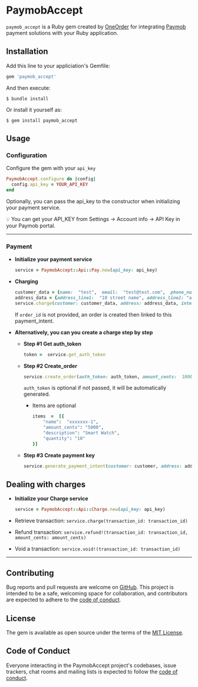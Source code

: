 # PaymobAccept

`paymob_accept` is a Ruby gem created by [OneOrder](https://www.oneorder.net/) for integrating [Paymob](https://paymob.com/en) payment solutions with your Ruby application.

## Installation

Add this line to your appliciation's Gemfile:

```ruby
gem 'paymob_accept'
```

And then execute:

`$ bundle install`

Or install it yourself as:

`$ gem install paymob_accept`

## Usage

### Configuration

Configure the gem with your `api_key`

```ruby
PaymobAccept.configure do |config|
  config.api_key = YOUR_API_KEY
end
```

Optionally, you can pass the api_key to the constructor when initializing your payment service.

:bulb: You can get your API_KEY from Settings -> Account info -> API Key in your Paymob portal.

---

### Payment

- **Initialize your payment service**

  ```ruby
  service = PaymobAccept::Api::Pay.new(api_key: api_key)
  ```

- **Charging**

  ```ruby
  customer_data = {name:  "test",  email:  "test@test.com",  phone_number:  "01000000000"}
  address_data = {address_line1:  "10 street name", address_line2: "apt x. floor x",  region: "region", city: "Cairo", country: "EG"}
  service.charge(customer: customer_data, address: address_data, integration_id: 'xxxxx', method: :online, iframe_id: 'xxxxx', amount_cents: 1000, amount_currency: 'EGP', order_id: order_id)
  ```

  If `order_id` is not provided, an order is created then linked to this payment_intent.

- **Alternatively, you can you create a charge step by step**

  - **Step #1 Get auth_token**

    ```ruby
    token =  service.get_auth_token
    ```

  - **Step #2 Create_order**

    ```ruby
    service.create_order(auth_token: auth_token, amount_cents:  1000,  amount_currency:  'EGP', items:  [])
    ```

    `auth_token` is optional if not passed, it will be automatically generated.

    - Items are optional

      ```ruby
      items  =  [{
          "name":  "xxxxxxx-1",
          "amount_cents": "5000",
          "description": "Smart Watch",
          "quantity": "10"
      }]
      ```

  - **Step #3 Create payment key**

    ```ruby
    service.generate_payment_intent(customer: customer, address: address, integration_id: "xxxxx", amount_cents: amount_cents, amount_currency: "EGP", iframe_id: "xxxxxx", order_id: "xxxxxx")
    ```

## Dealing with charges

- **Initialize your Charge service**

  ```ruby
  service = PaymobAccept::Api::Charge.new(api_key: api_key)
  ```

- Retrieve transaction: `service.charge(transaction_id: transaction_id)`
- Refund transaction: `service.refund!(transaction_id: transaction_id, amount_cents: amount_cents)`
- Void a transaction: `service.void!(transaction_id: transaction_id)`

---

## Contributing

Bug reports and pull requests are welcome on [GitHub](https://github.com/oneorder-tech/paymob).
This project is intended to be a safe, welcoming space for collaboration, and contributors are expected to adhere to the [code of conduct](https://github.com/oneorder-tech/paymob/blob/master/CODE_OF_CONDUCT.md).

## License

The gem is available as open source under the terms of the [MIT License](https://opensource.org/licenses/MIT).

## Code of Conduct

Everyone interacting in the PaymobAccept project's codebases, issue trackers, chat rooms and mailing lists is expected to follow the [code of conduct](https://github.com/oneorder-tech/paymob/blob/master/CODE_OF_CONDUCT.md).
